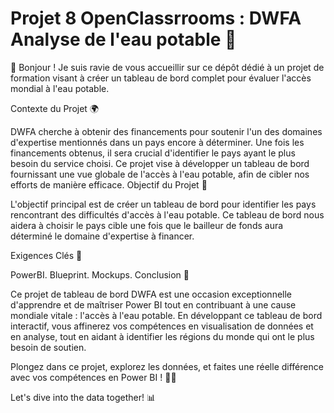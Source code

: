 # Projet 8 OpenClassrrooms : DWFA Analyse de l'eau potable  🚀 

👋 Bonjour ! Je suis ravie de vous accueillir sur ce dépôt dédié à un projet de formation visant à créer un tableau de bord complet pour évaluer l'accès mondial à l'eau potable. 

Contexte du Projet 🌍

DWFA cherche à obtenir des financements pour soutenir l'un des domaines d'expertise mentionnés dans un pays encore à déterminer. Une fois les financements obtenus, il sera crucial d'identifier le pays ayant le plus besoin du service choisi. Ce projet vise à développer un tableau de bord fournissant une vue globale de l'accès à l'eau potable, afin de cibler nos efforts de manière efficace.
Objectif du Projet 🎯

L'objectif principal est de créer un tableau de bord pour identifier les pays rencontrant des difficultés d'accès à l'eau potable. Ce tableau de bord nous aidera à choisir le pays cible une fois que le bailleur de fonds aura déterminé le domaine d'expertise à financer.

Exigences Clés 🔑

PowerBI.
Blueprint. 
Mockups. 
Conclusion 🌟

Ce projet de tableau de bord DWFA est une occasion exceptionnelle d'apprendre et de maîtriser Power BI tout en contribuant à une cause mondiale vitale : l'accès à l'eau potable. En développant ce tableau de bord interactif, vous affinerez vos compétences en visualisation de données et en analyse, tout en aidant à identifier les régions du monde qui ont le plus besoin de soutien.

Plongez dans ce projet, explorez les données, et faites une réelle différence avec vos compétences en Power BI ! 🚀💧

Let's dive into the data together! 📊
